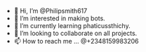 - 👋 Hi, I’m @Philipsmith617
- 👀 I’m interested in making bots.
- 🌱 I’m currently learning phaticussthichy.
- 💞️ I’m looking to collaborate on all projects.
- 📫 How to reach me ...
@+2348159983206
<!---
Philipsmith617/Philipsmith617 is a ✨ special ✨ repository because its `README.md` (this file) appears on your GitHub profile.
You can click the Preview link to take a look at your changes.
--->
